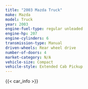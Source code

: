 ```yaml
---
title: "2003 Mazda Truck"
make: Mazda
model: Truck
year: 2003
engine-fuel-type: regular unleaded
engine-hp: 207
engine-cylinders: 6
transmission-type: Manual
driven-wheels: Rear wheel drive
number-of-doors: 4
market-category: N/A
vehicle-size: Compact
vehicle-style: Extended Cab Pickup
---
```


{{< car_info >}}
